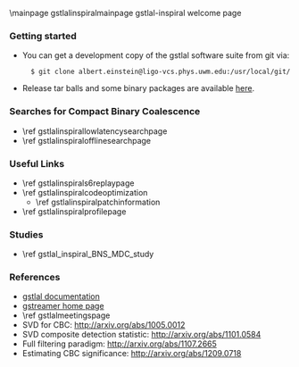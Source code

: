 \mainpage gstlalinspiralmainpage gstlal-inspiral welcome page

### Getting started

- You can get a development copy of the gstlal software suite from git via:

		$ git clone albert.einstein@ligo-vcs.phys.uwm.edu:/usr/local/git/

- Release tar balls and some binary packages are available <a href=https://www.lsc-group.phys.uwm.edu/daswg/download/repositories.html>here</a>.

### Searches for Compact Binary Coalescence

- \ref gstlalinspirallowlatencysearchpage
- \ref gstlalinspiralofflinesearchpage

### Useful Links

- \ref gstlalinspirals6replaypage
- \ref gstlalinspiralcodeoptimization
  -  \ref gstlalinspiralpatchinformation
- \ref gstlalinspiralprofilepage

### Studies

- \ref gstlal_inspiral_BNS_MDC_study

### References

- <a href=@gstlaldoc> gstlal documentation</a>
- <a href=http://gstreamer.freedesktop.org/> gstreamer home page </a>
- \ref gstlalmeetingspage
- SVD for CBC: http://arxiv.org/abs/1005.0012
- SVD composite detection statistic: http://arxiv.org/abs/1101.0584
- Full filtering paradigm: http://arxiv.org/abs/1107.2665
- Estimating CBC significance: http://arxiv.org/abs/1209.0718
